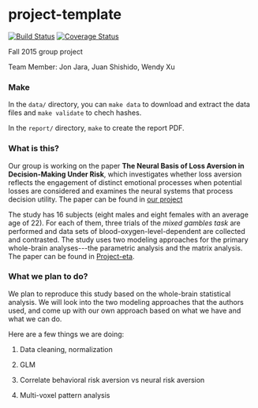 # project-template

[![Build
Status](https://travis-ci.org/berkeley-stat159/project-eta.svg?branch=master)](https://travis-ci.org/berkeley-stat159/project-eta?branch=master)
[![Coverage
Status](https://coveralls.io/repos/berkeley-stat159/project-eta/badge.svg?branch=master)](https://coveralls.io/r/berkeley-stat159/project-eta?branch=master)

Fall 2015 group project

Team Member: Jon Jara, Juan Shishido, Wendy Xu

### Make

In the `data/` directory, you can `make data` to download and extract the data
files and `make validate` to chech hashes.

In the `report/` directory, `make` to create the report PDF.

### What is this?

Our group is working on the paper __The Neural Basis of Loss Aversion in
Decision-Making Under Risk__, which investigates whether loss aversion reflects
the engagement of distinct emotional processes when potential losses are
considered and examines the neural systems that process decision utility. The
paper can be found in [our project](https://github.com/berkeley-stat159/project-eta)

The study has 16 subjects (eight males and eight females with an average age of
22). For each of them, three trials of the _mixed gambles task_ are performed
and data sets of blood-oxygen-level-dependent are collected and contrasted. The
study uses two modeling approaches for the primary whole-brain analyses---the
parametric analysis and the matrix analysis. The paper can be found in
[Project-eta](https://github.com/berkeley-stat159/project-eta).

### What we plan to do?

We plan to reproduce this study based on the whole-brain statistical analysis.
We will look into the two modeling approaches that the authors used, and come
up with our own approach based on what we have and what we can do.

Here are a few things we are doing:

1. Data cleaning, normalization

2. GLM

3. Correlate behavioral risk aversion vs neural risk aversion

4. Multi-voxel pattern analysis
